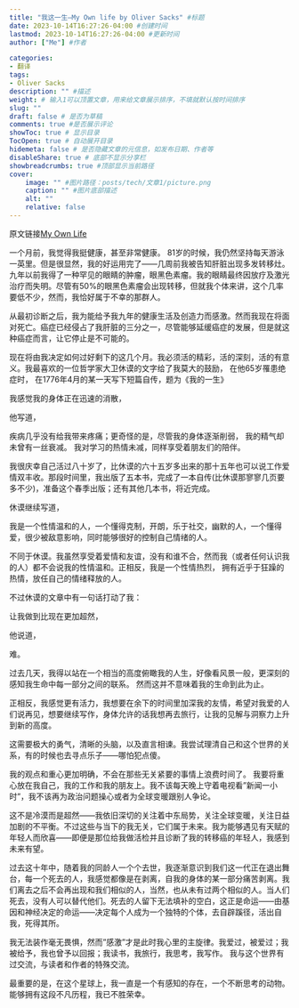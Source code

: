 ```yaml
---
title: "我这一生—My Own life by Oliver Sacks" #标题
date: 2023-10-14T16:27:26-04:00 #创建时间
lastmod: 2023-10-14T16:27:26-04:00 #更新时间
author: ["Me"] #作者

categories: 
- 翻译
tags: 
- Oliver Sacks
description: "" #描述
weight: # 输入1可以顶置文章，用来给文章展示排序，不填就默认按时间排序
slug: ""
draft: false # 是否为草稿
comments: true #是否展示评论
showToc: true # 显示目录
TocOpen: true # 自动展开目录
hidemeta: false # 是否隐藏文章的元信息，如发布日期、作者等
disableShare: true # 底部不显示分享栏
showbreadcrumbs: true #顶部显示当前路径
cover:
    image: "" #图片路径：posts/tech/文章1/picture.png
    caption: "" #图片底部描述
    alt: ""
    relative: false
---
```


原文链接[My Own Life](https://www.nytimes.com/2015/02/19/opinion/oliver-sacks-on-learning-he-has-terminal-cancer.html?_r=0)

一个月前，我觉得我挺健康，甚至非常健康。 81岁的时候，我仍然坚持每天游泳一英里。但是很显然，我的好运用完了——几周前我被告知肝脏出现多发转移灶。九年以前我得了一种罕见的眼睛的肿瘤，眼黑色素瘤。我的眼睛最终因放疗及激光治疗而失明。尽管有50%的眼黑色素瘤会出现转移，但就我个体来讲，这个几率要低不少，然而，我恰好属于不幸的那群人。

从最初诊断之后，我为能给予我九年的健康生活及创造力而感激。然而我现在将面对死亡。癌症已经侵占了我肝脏的三分之一，尽管能够延缓癌症的发展，但是就这种癌症而言，让它停止是不可能的。

现在将由我决定如何过好剩下的这几个月。我必须活的精彩，活的深刻，活的有意义。我最喜欢的一位哲学家大卫休谟的文字给了我莫大的鼓励， 在他65岁罹患绝症时， 在1776年4月的某一天写下短篇自传，题为《我的一生》

我感觉我的身体正在迅速的消散，

他写道，

疾病几乎没有给我带来疼痛；更奇怪的是，尽管我的身体逐渐削弱， 我的精气却未曾有一丝衰减。 我对学习的热情未减，同样享受着朋友们的陪伴。

我很庆幸自己活过八十岁了，比休谟的六十五岁多出来的那十五年也可以说工作爱情双丰收。那段时间里，我出版了五本书，完成了一本自传(比休谟那寥寥几页要多不少)，准备这个春季出版；还有其他几本书，将近完成。

休谟继续写道，

我是一个性情温和的人，一个懂得克制，开朗，乐于社交，幽默的人，一个懂得爱，很少被敌意影响，同时能够很好的控制自己情绪的人。

不同于休谟。我虽然享受着爱情和友谊，没有和谁不合，然而我（或者任何认识我的人）都不会说我的性情温和。正相反，我是一个性情热烈， 拥有近乎于狂躁的热情，放任自己的情绪释放的人。

不过休谟的文章中有一句话打动了我：

让我做到比现在更加超然，

他说道，

难。

过去几天，我得以站在一个相当的高度俯瞰我的人生，好像看风景一般，更深刻的感知我生命中每一部分之间的联系。 然而这并不意味着我的生命到此为止。

正相反，我感觉更有活力，我想要在余下的时间里加深我的友情，希望对我爱的人们说再见，想要继续写作，身体允许的话我想再去旅行，让我的见解与洞察力上升到新的高度。

这需要极大的勇气，清晰的头脑，以及直言相谏。我尝试理清自己和这个世界的关系，有的时候也去寻点乐子——哪怕犯点傻。

我的观点和重心更加明确，不会在那些无关紧要的事情上浪费时间了。 我要将重心放在我自己，我的工作和我的朋友上。我不该每天晚上守着电视看”新闻一小时”，我不该再为政治问题操心或者为全球变暖跟别人争论。

这不是冷漠而是超然——我依旧深切的关注着中东局势，关注全球变暖，关注日益加剧的不平衡。不过这些与当下的我无关，它们属于未来。我为能够遇见有天赋的年轻人而欣喜——即便是那位给我做活检并且诊断了我的转移癌的年轻人，我感到未来有望。

过去这十年中，随着我的同龄人一个个去世，我逐渐意识到我们这一代正在退出舞台，每一个死去的人，我感觉都像是在剥离，自我的身体的某一部分痛苦剥离。我们离去之后不会再出现和我们相似的人，当然，也从未有过两个相似的人。当人们死去，没有人可以替代他们。死去的人留下无法填补的空白，这正是命运——由基因和神经决定的命运——决定每个人成为一个独特的个体，去自辟蹊径，活出自我，死得其所。

我无法装作毫无畏惧，然而”感激”才是此时我心里的主旋律。我爱过，被爱过；我被给予，我也曾予以回报；我读书，我旅行，我思考，我写作。 我与这个世界有过交流，与读者和作者的特殊交流。

最重要的是，在这个星球上，我一直是一个有感知的存在，一个不断思考的动物。能够拥有这段不凡历程，我已不胜荣幸。